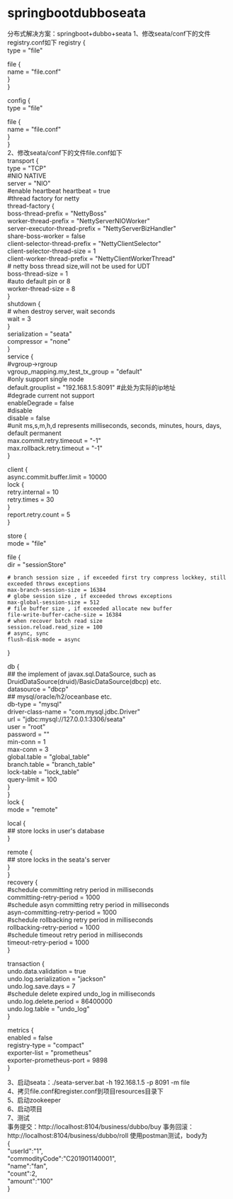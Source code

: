 # springbootdubboseata
分布式解决方案：springboot+dubbo+seata
1、修改seata/conf下的文件registry.conf如下
registry {  
  type = "file"  

  file {  
    name = "file.conf"  
  }  
}  

config {  
  type = "file"  

  file {   
    name = "file.conf"  
  }  
}  
2、修改seata/conf下的文件file.conf如下  
transport {  
  type = "TCP"  
  #NIO NATIVE  
  server = "NIO"  
  #enable heartbeat
  heartbeat = true  
  #thread factory for netty  
  thread-factory {  
    boss-thread-prefix = "NettyBoss"  
    worker-thread-prefix = "NettyServerNIOWorker"  
    server-executor-thread-prefix = "NettyServerBizHandler"  
    share-boss-worker = false  
    client-selector-thread-prefix = "NettyClientSelector"  
    client-selector-thread-size = 1  
    client-worker-thread-prefix = "NettyClientWorkerThread"  
    # netty boss thread size,will not be used for UDT  
    boss-thread-size = 1   
    #auto default pin or 8  
    worker-thread-size = 8  
  }  
  shutdown {  
    # when destroy server, wait seconds  
    wait = 3  
  }  
  serialization = "seata"  
  compressor = "none"  
}  
service {  
  #vgroup->rgroup  
  vgroup_mapping.my_test_tx_group = "default"  
  #only support single node  
  default.grouplist = "192.168.1.5:8091" #此处为实际的ip地址  
  #degrade current not support  
  enableDegrade = false  
  #disable  
  disable = false  
  #unit ms,s,m,h,d represents milliseconds, seconds, minutes, hours, days, default permanent  
  max.commit.retry.timeout = "-1"  
  max.rollback.retry.timeout = "-1"  
}  

client {  
  async.commit.buffer.limit = 10000  
  lock {  
    retry.internal = 10  
    retry.times = 30  
  }  
  report.retry.count = 5  
}  

store {  
  mode = "file"  

  file {  
    dir = "sessionStore"  

    # branch session size , if exceeded first try compress lockkey, still exceeded throws exceptions  
    max-branch-session-size = 16384  
    # globe session size , if exceeded throws exceptions  
    max-global-session-size = 512  
    # file buffer size , if exceeded allocate new buffer
    file-write-buffer-cache-size = 16384
    # when recover batch read size
    session.reload.read_size = 100
    # async, sync
    flush-disk-mode = async
  }  

  db {  
    ## the implement of javax.sql.DataSource, such as DruidDataSource(druid)/BasicDataSource(dbcp) etc.  
    datasource = "dbcp"  
    ## mysql/oracle/h2/oceanbase etc.    
    db-type = "mysql"    
    driver-class-name = "com.mysql.jdbc.Driver"  
    url = "jdbc:mysql://127.0.0.1:3306/seata"  
    user = "root"  
    password = ""  
    min-conn = 1  
    max-conn = 3  
    global.table = "global_table"  
    branch.table = "branch_table"  
    lock-table = "lock_table"  
    query-limit = 100  
  }  
}  
lock {  
  mode = "remote"  

  local {  
    ## store locks in user's database  
  }  

  remote {  
    ## store locks in the seata's server  
  }  
}  
recovery {  
  #schedule committing retry period in milliseconds  
  committing-retry-period = 1000  
  #schedule asyn committing retry period in milliseconds  
  asyn-committing-retry-period = 1000  
  #schedule rollbacking retry period in milliseconds  
  rollbacking-retry-period = 1000  
  #schedule timeout retry period in milliseconds  
  timeout-retry-period = 1000  
}  

transaction {  
  undo.data.validation = true  
  undo.log.serialization = "jackson"  
  undo.log.save.days = 7  
  #schedule delete expired undo_log in milliseconds  
  undo.log.delete.period = 86400000  
  undo.log.table = "undo_log"  
}  

metrics {  
  enabled = false  
  registry-type = "compact"  
  exporter-list = "prometheus"  
  exporter-prometheus-port = 9898  
}  

3、启动seata：./seata-server.bat -h 192.168.1.5 -p 8091 -m file  
4、拷贝file.conf和register.conf到项目resources目录下  
5、启动zookeeper  
6、启动项目  
7、测试  
事务提交：http://localhost:8104/business/dubbo/buy
事务回滚：http://localhost:8104/business/dubbo/roll
使用postman测试，body为  
{  
    "userId":"1",  
    "commodityCode":"C201901140001",  
    "name":"fan",  
    "count":2,  
    "amount":"100"  
}
